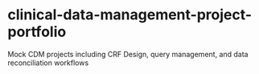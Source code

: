 # clinical-data-management-project-portfolio
Mock CDM projects including CRF Design, query management, and data reconciliation workflows

